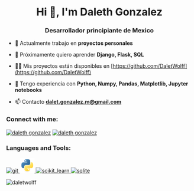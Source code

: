 <h1 align="center">Hi 👋, I'm Daleth Gonzalez</h1>
<h3 align="center">Desarrollador principiante de Mexico</h3>

- 🔭 Actualmente trabajo en **proyectos personales**

- 🌱 Próximamente quiero aprender **Django, Flask, SQL**

- 👨‍💻 Mis proyectos están disponibles en [https://github.com/DaletWolff](https://github.com/DaletWolff)

- 💬 Tengo experiencia con **Python, Numpy, Pandas, Matplotlib, Jupyter notebooks**

- 📫 Contacto **dalet.gonzalez.m@gmail.com**

<h3 align="left">Connect with me:</h3>
<p align="left">
<a href="https://linkedin.com/in/daleth gonzalez" target="blank"><img align="center" src="https://raw.githubusercontent.com/rahuldkjain/github-profile-readme-generator/master/src/images/icons/Social/linked-in-alt.svg" alt="daleth gonzalez" height="30" width="40" /></a>
<a href="https://kaggle.com/daleth gonzalez" target="blank"><img align="center" src="https://raw.githubusercontent.com/rahuldkjain/github-profile-readme-generator/master/src/images/icons/Social/kaggle.svg" alt="daleth gonzalez" height="30" width="40" /></a>
</p>

<h3 align="left">Languages and Tools:</h3>
<p align="left"> <a href="https://git-scm.com/" target="_blank"> <img src="https://www.vectorlogo.zone/logos/git-scm/git-scm-icon.svg" alt="git" width="40" height="40"/> </a> <a href="https://www.python.org" target="_blank"> <img src="https://raw.githubusercontent.com/devicons/devicon/master/icons/python/python-original.svg" alt="python" width="40" height="40"/> </a> <a href="https://scikit-learn.org/" target="_blank"> <img src="https://upload.wikimedia.org/wikipedia/commons/0/05/Scikit_learn_logo_small.svg" alt="scikit_learn" width="40" height="40"/> </a> <a href="https://www.sqlite.org/" target="_blank"> <img src="https://www.vectorlogo.zone/logos/sqlite/sqlite-icon.svg" alt="sqlite" width="40" height="40"/> </a> </p>

<p><img align="center" src="https://github-readme-stats.vercel.app/api/top-langs?username=daletwolff&show_icons=true&locale=en&layout=compact" alt="daletwolff" /></p>

<!---
DaletWolff/DaletWolff is a ✨ special ✨ repository because its `README.md` (this file) appears on your GitHub profile.
You can click the Preview link to take a look at your changes.
--->
